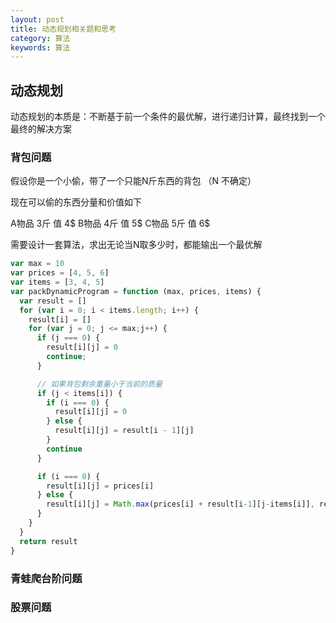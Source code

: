 ```yaml
---
layout: post
title: 动态规划相关题和思考
category: 算法
keywords: 算法
---
```



## 动态规划

动态规划的本质是：不断基于前一个条件的最优解，进行递归计算，最终找到一个最终的解决方案

### 背包问题

假设你是一个小偷，带了一个只能N斤东西的背包 （N 不确定）

现在可以偷的东西分量和价值如下

A物品 3斤 值 4$
B物品 4斤 值 5$
C物品 5斤 值 6$

需要设计一套算法，求出无论当N取多少时，都能输出一个最优解

```js
var max = 10
var prices = [4, 5, 6]
var items = [3, 4, 5]
var packDynamicProgram = function (max, prices, items) {
  var result = []
  for (var i = 0; i < items.length; i++) {
    result[i] = []
    for (var j = 0; j <= max;j++) {
      if (j === 0) {
        result[i][j] = 0
        continue;
      }

      // 如果背包剩余重量小于当前的质量
      if (j < items[i]) {
        if (i === 0) {
          result[i][j] = 0
        } else {
          result[i][j] = result[i - 1][j]
        }
        continue
      }

      if (i === 0) {
        result[i][j] = prices[i]
      } else {
        result[i][j] = Math.max(prices[i] + result[i-1][j-items[i]], result[i-1][j])
      }
    }
  }
  return result
}
```

### 青蛙爬台阶问题

### 股票问题